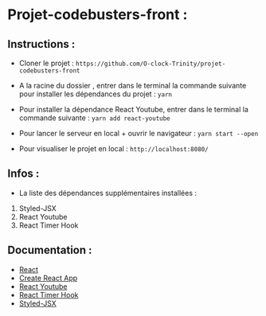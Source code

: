# Projet-codebusters-front :

## Instructions :

- Cloner le projet :
```https://github.com/O-clock-Trinity/projet-codebusters-front```


- A la racine du dossier , entrer dans le terminal la commande suivante pour installer les dépendances du projet :
```yarn```

- Pour installer la dépendance React Youtube, entrer dans le terminal la commande suivante  :
```yarn add react-youtube```

- Pour lancer le serveur en local + ouvrir le navigateur :
```yarn start --open```

- Pour visualiser le projet en local :
```http://localhost:8080/```

## Infos :

- La liste des dépendances supplémentaires installées :

1. Styled-JSX
2. React Youtube
3. React Timer Hook

## Documentation :

- [React](https://fr.reactjs.org/)
- [Create React App](https://github.com/facebook/create-react-app)
- [React Youtube](https://www.npmjs.com/package/react-youtube)
- [React Timer Hook](https://www.npmjs.com/package/react-timer-hook)
- [Styled-JSX](https://github.com/vercel/styled-jsx?ref=morioh.com&utm_source=morioh.com)
